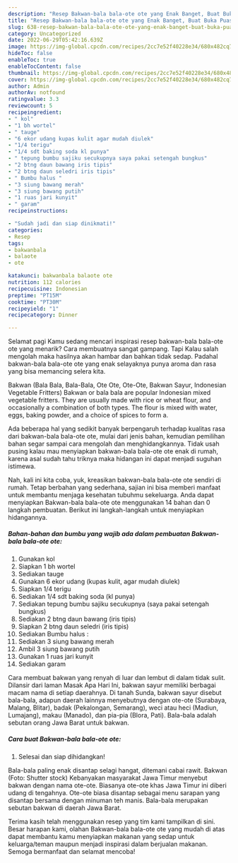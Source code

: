 ```yaml
---
description: "Resep Bakwan-bala bala-ote ote yang Enak Banget, Buat Buka Puasa Enak"
title: "Resep Bakwan-bala bala-ote ote yang Enak Banget, Buat Buka Puasa Enak"
slug: 638-resep-bakwan-bala-bala-ote-ote-yang-enak-banget-buat-buka-puasa-enak
category: Uncategorized
date: 2022-06-29T05:42:16.639Z
image: https://img-global.cpcdn.com/recipes/2cc7e52f40228e34/680x482cq70/bakwan-bala-bala-ote-ote-foto-resep-utama.jpg
hideToc: false
enableToc: true
enableTocContent: false
thumbnail: https://img-global.cpcdn.com/recipes/2cc7e52f40228e34/680x482cq70/bakwan-bala-bala-ote-ote-foto-resep-utama.jpg
cover: https://img-global.cpcdn.com/recipes/2cc7e52f40228e34/680x482cq70/bakwan-bala-bala-ote-ote-foto-resep-utama.jpg
author: Admin
authorAv: notfound
ratingvalue: 3.3
reviewcount: 5
recipeingredient:
- " kol"
- "1 bh wortel"
- " tauge"
- "6 ekor udang kupas kulit agar mudah diulek"
- "1/4 terigu"
- "1/4 sdt baking soda kl punya"
- " tepung bumbu sajiku secukupnya saya pakai setengah bungkus"
- "2 btng daun bawang iris tipis"
- "2 btng daun seledri iris tipis"
- " Bumbu halus "
- "3 siung bawang merah"
- "3 siung bawang putih"
- "1 ruas jari kunyit"
- " garam"
recipeinstructions:

- "Sudah jadi dan siap dinikmati!"
categories:
- Resep
tags:
- bakwanbala
- balaote
- ote

katakunci: bakwanbala balaote ote 
nutrition: 112 calories
recipecuisine: Indonesian
preptime: "PT15M"
cooktime: "PT30M"
recipeyield: "1"
recipecategory: Dinner

---
```



Selamat pagi Kamu sedang mencari inspirasi resep bakwan-bala bala-ote ote yang menarik? Cara membuatnya sangat gampang. Tapi Kalau salah mengolah maka hasilnya akan hambar dan bahkan tidak sedap. Padahal bakwan-bala bala-ote ote yang enak selayaknya punya aroma dan rasa yang bisa memancing selera kita.


Bakwan (Bala Bala, Bala-Bala, Ote Ote, Ote-Ote, Bakwan Sayur, Indonesian Vegetable Fritters) Bakwan or bala bala are popular Indonesian mixed vegetable fritters. They are usually made with rice or wheat flour, and occasionally a combination of both types. The flour is mixed with water, eggs, baking powder, and a choice of spices to form a.

Ada beberapa hal yang sedikit banyak berpengaruh terhadap kualitas rasa dari bakwan-bala bala-ote ote, mulai dari jenis bahan, kemudian pemilihan bahan segar sampai cara mengolah dan menghidangkannya. Tidak usah pusing kalau mau menyiapkan bakwan-bala bala-ote ote enak di rumah, karena asal sudah tahu triknya maka hidangan ini dapat menjadi suguhan istimewa.


Nah, kali ini kita coba, yuk, kreasikan bakwan-bala bala-ote ote sendiri di rumah. Tetap berbahan yang sederhana, sajian ini bisa memberi manfaat untuk membantu menjaga kesehatan tubuhmu sekeluarga. Anda dapat menyiapkan Bakwan-bala bala-ote ote menggunakan 14 bahan dan 0 langkah pembuatan. Berikut ini langkah-langkah untuk menyiapkan hidangannya.

<!--inarticleads1-->

##### Bahan-bahan dan bumbu yang wajib ada dalam pembuatan Bakwan-bala bala-ote ote:

1. Gunakan  kol
1. Siapkan 1 bh wortel
1. Sediakan  tauge
1. Gunakan 6 ekor udang (kupas kulit, agar mudah diulek)
1. Siapkan 1/4 terigu
1. Sediakan 1/4 sdt baking soda (kl punya)
1. Sediakan  tepung bumbu sajiku secukupnya (saya pakai setengah bungkus)
1. Sediakan 2 btng daun bawang (iris tipis)
1. Siapkan 2 btng daun seledri (iris tipis)
1. Sediakan  Bumbu halus :
1. Sediakan 3 siung bawang merah
1. Ambil 3 siung bawang putih
1. Gunakan 1 ruas jari kunyit
1. Sediakan  garam


Cara membuat bakwan yang renyah di luar dan lembut di dalam tidak sulit. Dilansir dari laman Masak Apa Hari Ini, bakwan sayur memiliki berbagai macam nama di setiap daerahnya. Di tanah Sunda, bakwan sayur disebut bala-bala, adapun daerah lainnya menyebutnya dengan ote-ote (Surabaya, Malang, Blitar), badak (Pekalongan, Semarang), weci atau heci (Madiun, Lumajang), makau (Manado), dan pia-pia (Blora, Pati). Bala-bala adalah sebutan orang Jawa Barat untuk bakwan. 

<!--inarticleads2-->

##### Cara buat Bakwan-bala bala-ote ote:


1. Selesai dan siap dihidangkan!

Bala-bala paling enak disantap selagi hangat, ditemani cabai rawit. Bakwan (Foto: Shutter stock) Kebanyakan masyarakat Jawa Timur menyebut bakwan dengan nama ote-ote. Biasanya ote-ote khas Jawa Timur ini diberi udang di tengahnya. Ote-ote biasa disantap sebagai menu sarapan yang disantap bersama dengan minuman teh manis. Bala-bala merupakan sebutan bakwan di daerah Jawa Barat. 

Terima kasih telah menggunakan resep yang tim kami tampilkan di sini. Besar harapan kami, olahan Bakwan-bala bala-ote ote yang mudah di atas dapat membantu kamu menyiapkan makanan yang sedap untuk keluarga/teman maupun menjadi inspirasi dalam berjualan makanan. Semoga bermanfaat dan selamat mencoba!
